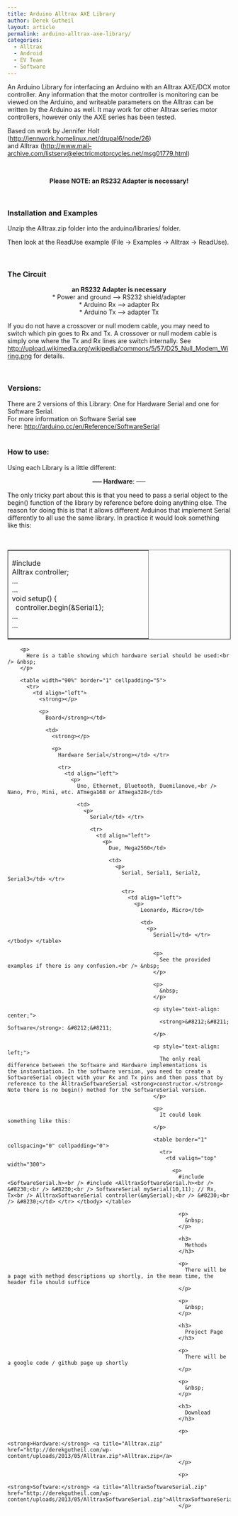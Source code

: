 ```yaml
---
title: Arduino Alltrax AXE Library
author: Derek Gutheil
layout: article
permalink: arduino-alltrax-axe-library/
categories:
  - Alltrax
  - Android
  - EV Team
  - Software
---
```

An Arduino Library for interfacing an Arduino with an Alltrax AXE/DCX motor controller. Any information that the motor controller is monitoring can be viewed on the Arduino, and writeable parameters on the Alltrax can be written by the Arduino as well. It may work for other Alltrax series motor controllers, however only the AXE series has been tested. 

Based on work by Jennifer Holt (<a href="http://jennwork.homelinux.net/drupal6/node/26" rel="nofollow">http://jennwork.homelinux.net/drupal6/node/26</a>)  
and Alltrax (<a href="http://www.mail-archive.com/listserv@electricmotorcycles.net/msg01779.html" rel="nofollow">http://www.mail-archive.com/listserv@electricmotorcycles.net/msg01779.html</a>)

&nbsp;

<p style="text-align: center;">
  <strong>Please NOTE: an RS232 Adapter is necessary!</strong>
</p>

&nbsp;

### Installation and Examples

Unzip the Alltrax.zip folder into the arduino/libraries/ folder.

Then look at the ReadUse example (File -> Examples -> Alltrax -> ReadUse).

&nbsp;

### The Circuit

<p style="text-align: center;">
  <strong>an RS232 Adapter is necessary</strong><br /> * Power and ground &#8211;> RS232 shield/adapter<br /> * Arduino Rx &#8211;> adapter Rx<br /> * Arduino Tx &#8211;> adapter Tx
</p>

<p style="text-align: left;">
  If you do not have a crossover or null modem cable, you may need to switch which pin goes to Rx and Tx. A crossover or null modem cable is simply one where the Tx and Rx lines are switch internally. See <a href="http://upload.wikimedia.org/wikipedia/commons/5/57/D25_Null_Modem_Wiring.png">http://upload.wikimedia.org/wikipedia/commons/5/57/D25_Null_Modem_Wiring.png</a> for details.
</p>

&nbsp;

### Versions:

There are 2 versions of this Library: One for Hardware Serial and one for Software Serial.  
For more information on Software Serial see here: <http://arduino.cc/en/Reference/SoftwareSerial>  
&nbsp;

### How to use:

Using each Library is a little different:

<p style="text-align: center;">
  <strong>&#8212;&#8211; Hardware</strong>: &#8212;&#8211;
</p>

The only tricky part about this is that you need to pass a serial object to the begin() function of the library by reference before doing anything else. The reason for doing this is that it allows different Arduinos that implement Serial differently to all use the same library. In practice it would look something like this:

&nbsp;

<table border="1" cellspacing="0" cellpadding="0">
  <tr>
    <td valign="top" width="300">
      <p>
        #include <Alltrax.h><br /> Alltrax controller;<br /> &#8230;<br /> &#8230;<br /> void setup() {<br /> &nbsp;&nbsp;controller.begin(&Serial1);<br /> &#8230;<br /> &#8230;</td> </tr> </tbody> </table> 
        
        <p>
          Here is a table showing which hardware serial should be used:<br /> &nbsp;
        </p>
        
        <table width="90%" border="1" cellpadding="5">
          <tr>
            <td align="left">
              <strong></p> 
              
              <p>
                Board</strong></td> 
                
                <td>
                  <strong></p> 
                  
                  <p>
                    Hardware Serial</strong></td> </tr> 
                    
                    <tr>
                      <td align="left">
                        <p>
                          Uno, Ethernet, Bluetooth, Duemilanove,<br /> Nano, Pro, Mini, etc. ATmega168 or ATmega328</td> 
                          
                          <td>
                            <p>
                              Serial</td> </tr> 
                              
                              <tr>
                                <td align="left">
                                  <p>
                                    Due, Mega2560</td> 
                                    
                                    <td>
                                      <p>
                                        Serial, Serial1, Serial2, Serial3</td> </tr> 
                                        
                                        <tr>
                                          <td align="left">
                                            <p>
                                              Leonardo, Micro</td> 
                                              
                                              <td>
                                                <p>
                                                  Serial1</td> </tr> </tbody> </table> 
                                                  
                                                  <p>
                                                    See the provided examples if there is any confusion.<br /> &nbsp;
                                                  </p>
                                                  
                                                  <p>
                                                    &nbsp;
                                                  </p>
                                                  
                                                  <p style="text-align: center;">
                                                    <strong>&#8212;&#8211; Software</strong>: &#8212;&#8211;
                                                  </p>
                                                  
                                                  <p style="text-align: left;">
                                                    The only real difference between the Software and Hardware implementations is the instantiation. In the software version, you need to create a SoftwareSerial object with your Rx and Tx pins and then pass that by reference to the AlltraxSoftwareSerial <strong>constructor.</strong> Note there is no begin() method for the SoftwareSerial version.
                                                  </p>
                                                  
                                                  <p>
                                                    It could look something like this:
                                                  </p>
                                                  
                                                  <table border="1" cellspacing="0" cellpadding="0">
                                                    <tr>
                                                      <td valign="top" width="300">
                                                        <p>
                                                          #include <SoftwareSerial.h><br /> #include <AlltraxSoftwareSerial.h><br /> &#8230;<br /> &#8230;<br /> SoftwareSerial mySerial(10,11); // Rx, Tx<br /> AlltraxSoftwareSerial controller(&mySerial);<br /> &#8230;<br /> &#8230;</td> </tr> </tbody> </table> 
                                                          
                                                          <p>
                                                            &nbsp;
                                                          </p>
                                                          
                                                          <h3>
                                                            Methods
                                                          </h3>
                                                          
                                                          <p>
                                                            There will be a page with method descriptions up shortly, in the mean time, the header file should suffice
                                                          </p>
                                                          
                                                          <p>
                                                            &nbsp;
                                                          </p>
                                                          
                                                          <h3>
                                                            Project Page
                                                          </h3>
                                                          
                                                          <p>
                                                            There will be a google code / github page up shortly
                                                          </p>
                                                          
                                                          <p>
                                                            &nbsp;
                                                          </p>
                                                          
                                                          <h3>
                                                            Download
                                                          </h3>
                                                          
                                                          <p>
                                                            <strong>Hardware:</strong> <a title="Alltrax.zip" href="http://derekgutheil.com/wp-content/uploads/2013/05/Alltrax.zip">Alltrax.zip</a>
                                                          </p>
                                                          
                                                          <p>
                                                            <strong>Software:</strong> <a title="AlltraxSoftwareSerial.zip" href="http://derekgutheil.com/wp-content/uploads/2013/05/AlltraxSoftwareSerial.zip">AlltraxSoftwareSerial.zip</a>
                                                          </p>